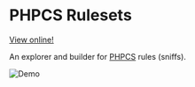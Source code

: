 # PHPCS Rulesets

[View online!](http://phpcs-rulesets.andreasfurster.nl)

An explorer and builder for [PHPCS](https://github.com/squizlabs/PHP_CodeSniffer) rules (sniffs). 

![Demo](https://github.com/AndreasFurster/phpcs-ruleset-builder/blob/master/docs/readme-demo.jpg)
